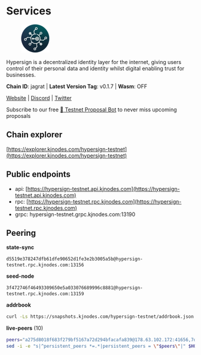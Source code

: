 # Services

<figure><img src="https://raw.githubusercontent.com/kj89/cosmos-images/main/logos/hypersign.png" alt=""><figcaption></figcaption></figure>

Hypersign is a decentralized identity layer for the internet, giving  users control of their personal data and identity whilst digital  enabling trust for businesses.

**Chain ID**: jagrat | **Latest Version Tag**: v0.1.7 | **Wasm**: OFF

[Website](https://hypersign.id) | [Discord](https://discord.gg/DmuUjMrHVw) | [Twitter](https://twitter.com/hypersignchain)



Subscribe to our free [🤖 Testnet Proposal Bot](https://t.me/kjnodes_testnet_proposal_bot) to never miss upcoming proposals


## Chain explorer
[https://explorer.kjnodes.com/hypersign-testnet](https://explorer.kjnodes.com/hypersign-testnet)

## Public endpoints

* api: [https://hypersign-testnet.api.kjnodes.com](https://hypersign-testnet.api.kjnodes.com)
* rpc: [https://hypersign-testnet.rpc.kjnodes.com](https://hypersign-testnet.rpc.kjnodes.com)
* grpc: hypersign-testnet.grpc.kjnodes.com:13190

## Peering

**state-sync**

```text
d5519e378247dfb61dfe90652d1fe3e2b3005a5b@hypersign-testnet.rpc.kjnodes.com:13156
```

**seed-node**

```text
3f472746f46493309650e5a033076689996c8881@hypersign-testnet.rpc.kjnodes.com:13159
```

**addrbook**
```bash
curl -Ls https://snapshots.kjnodes.com/hypersign-testnet/addrbook.json > $HOME/.hid-node/config/addrbook.json
```

**live-peers** (10)
```bash
peers="a275d8018f683f279bf5167a72d294bfacafa839@178.63.102.172:41656,7d85caec437cc8c0a504d6ab3b18fd07c173b2fb@94.130.219.37:26001,1380864bb38481fef4b2358026a5ed53fc027679@95.214.52.206:26656,54f5df8d6516ead7099191776d9ee2048e0ec947@95.214.53.46:26656,bd2ae9f1c42183104719f7c44be078bb7d282a61@65.109.92.241:11056,bbbd2b6da27d29648b4a429885601d8a024633f8@46.166.172.249:31656,d5519e378247dfb61dfe90652d1fe3e2b3005a5b@65.109.68.190:13156,28fa150b5a843c9bdf2889f31f4ff8ac75c17be9@185.196.20.153:26656,d7c9b9a3c3a6c5f4ccdfb37a8358755b277271c1@3.110.226.164:26656,b09953bd16cdb17576c4fc356e39773a8e500133@149.202.73.104:11456"
sed -i -e "s|^persistent_peers *=.*|persistent_peers = \"$peers\"|" $HOME/.hid-node/config/config.toml
```
